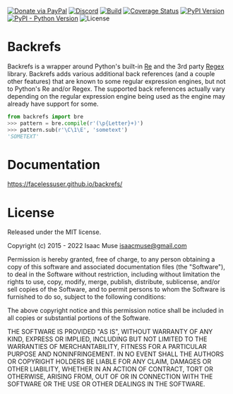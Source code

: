 [![Donate via PayPal][donate-image]][donate-link]
[![Discord][discord-image]][discord-link]
[![Build][github-ci-image]][github-ci-link]
[![Coverage Status][codecov-image]][codecov-link]
[![PyPI Version][pypi-image]][pypi-link]
[![PyPI - Python Version][python-image]][pypi-link]
![License][license-image-mit]

# Backrefs

Backrefs is a wrapper around Python's built-in [Re][re] and the 3rd party [Regex][regex] library.  Backrefs adds various
additional back references (and a couple other features) that are known to some regular expression engines, but not to
Python's Re and/or Regex.  The supported back references actually vary depending on the regular expression engine being
used as the engine may already have support for some.

```python
from backrefs import bre
>>> pattern = bre.compile(r'(\p{Letter}+)')
>>> pattern.sub(r'\C\1\E', 'sometext')
'SOMETEXT'
```

# Documentation

https://facelessuser.github.io/backrefs/

# License

Released under the MIT license.

Copyright (c) 2015 - 2022 Isaac Muse <isaacmuse@gmail.com>

Permission is hereby granted, free of charge, to any person obtaining a copy of this software and associated
documentation files (the "Software"), to deal in the Software without restriction, including without limitation the
rights to use, copy, modify, merge, publish, distribute, sublicense, and/or sell copies of the Software, and to permit
persons to whom the Software is furnished to do so, subject to the following conditions:

The above copyright notice and this permission notice shall be included in all copies or substantial portions of the
Software.

THE SOFTWARE IS PROVIDED "AS IS", WITHOUT WARRANTY OF ANY KIND, EXPRESS OR IMPLIED, INCLUDING BUT NOT LIMITED TO THE
WARRANTIES OF MERCHANTABILITY, FITNESS FOR A PARTICULAR PURPOSE AND NONINFRINGEMENT. IN NO EVENT SHALL THE AUTHORS OR
COPYRIGHT HOLDERS BE LIABLE FOR ANY CLAIM, DAMAGES OR OTHER LIABILITY, WHETHER IN AN ACTION OF CONTRACT, TORT OR
OTHERWISE, ARISING FROM, OUT OF OR IN CONNECTION WITH THE SOFTWARE OR THE USE OR OTHER DEALINGS IN THE SOFTWARE.

[github-ci-image]: https://github.com/facelessuser/backrefs/workflows/build/badge.svg?branch=master&event=push
[github-ci-link]: https://github.com/facelessuser/backrefs/actions?query=workflow%3Abuild+branch%3Amaster
[discord-image]: https://img.shields.io/discord/678289859768745989?logo=discord&logoColor=aaaaaa&color=mediumpurple&labelColor=333333
[discord-link]:https://discord.gg/TWs8Tgr
[codecov-image]: https://img.shields.io/codecov/c/github/facelessuser/backrefs/master.svg?logo=codecov&logoColor=aaaaaa&labelColor=333333
[codecov-link]: https://codecov.io/github/facelessuser/backrefs
[pypi-image]: https://img.shields.io/pypi/v/backrefs.svg?logo=pypi&logoColor=aaaaaa&labelColor=333333
[pypi-link]: https://pypi.python.org/pypi/backrefs
[python-image]: https://img.shields.io/pypi/pyversions/backrefs?logo=python&logoColor=aaaaaa&labelColor=333333
[license-image-mit]: https://img.shields.io/badge/license-MIT-blue.svg?labelColor=333333
[donate-image]: https://img.shields.io/badge/Donate-PayPal-3fabd1?logo=paypal
[donate-link]: https://www.paypal.me/facelessuser

[re]: https://docs.python.org/3/library/re.html
[regex]: https://pypi.python.org/pypi/regex
